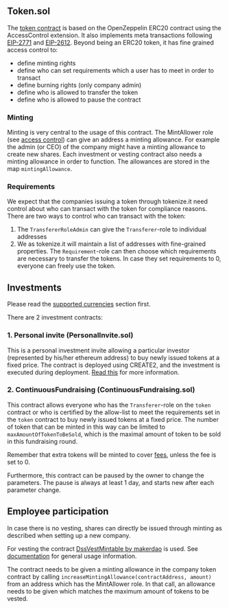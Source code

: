 ## Token.sol

The [token contract](./contracts/Token.sol) is based on the OpenZeppelin ERC20 contract using the AccessControl extension. It also implements meta transactions following [EIP-2771](https://eips.ethereum.org/EIPS/eip-2771) and [EIP-2612](https://eips.ethereum.org/EIPS/eip-2612).
Beyond being an ERC20 token, it has fine grained access control to:

- define minting rights
- define who can set requirements which a user has to meet in order to transact
- define burning rights (only company admin)
- define who is allowed to transfer the token
- define who is allowed to pause the contract

### Minting

Minting is very central to the usage of this contract. The MintAllower role (see [access control](https://docs.openzeppelin.com/contracts/2.x/access-control)) can give an address a minting allowance. For example the admin (or CEO) of the company might have a minting allowance to create new shares. Each investment or vesting contract also needs a minting allowance in order to function.
The allowances are stored in the map `mintingAllowance`.

### Requirements

We expect that the companies issuing a token through tokenize.it need control about who can transact with the token for compliance reasons.
There are two ways to control who can transact with the token:

1. The `TransfererRoleAdmin` can give the `Transferer`-role to individual addresses
2. We as tokenize.it will maintain a list of addresses with fine-grained properties. The `Requirement`-role can then choose which requirements are necessary to transfer the tokens. In case they set requirements to 0, everyone can freely use the token.

## Investments

Please read the [supported currencies](../README.md#supported-currencies) section first.

There are 2 investment contracts:

### 1. Personal invite (PersonalInvite.sol)

This is a personal investment invite allowing a particular investor (represented by his/her ethereum address) to buy newly issued tokens at a fixed price. The contract is deployed using CREATE2, and the investment is executed during deployment. [Read this](./using_the_contracts.md#personal-invites) for more information.

### 2. ContinuousFundraising (ContinuousFundraising.sol)

This contract allows everyone who has the `Transferer`-role on the `token` contract or who is certified by the allow-list to meet the requirements set in the `token` contract to buy newly issued tokens at a fixed price. The number of token that can be minted in this way can be limited to `maxAmountOfTokenToBeSold`, which is the maximal amount of token to be sold in this fundraising round.

Remember that extra tokens will be minted to cover [fees](fees.md), unless the fee is set to 0.

Furthermore, this contract can be paused by the owner to change the parameters. The pause is always at least 1 day, and starts new after each parameter change.

## Employee participation

In case there is no vesting, shares can directly be issued through minting as described when setting up a new company.

For vesting the contract [DssVestMintable by makerdao](https://github.com/makerdao/dss-vest/blob/master/src/DssVest.sol) is used. See [documentation](https://github.com/makerdao/dss-vest) for general usage information.

The contract needs to be given a minting allowance in the company token contract by calling `increaseMintingAllowance(contractAddress, amount)` from an address which has the MintAllower role. In that call, an allowance needs to be given which matches the maximum amount of tokens to be vested.
